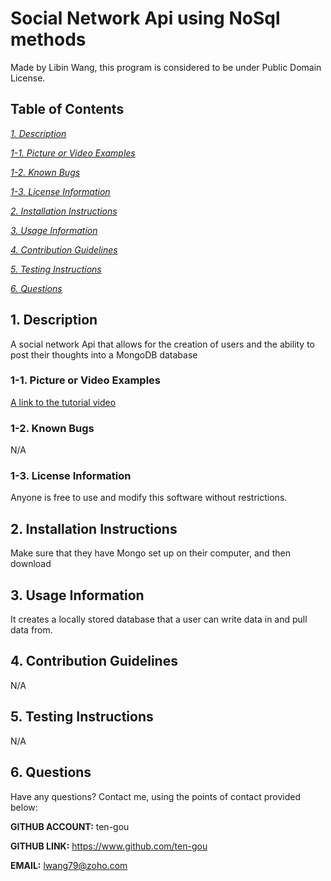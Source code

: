 
# Social Network Api using NoSql methods
Made by Libin Wang, this program is considered to be under Public Domain License.

## Table of Contents
[*1. Description*](#1-description)

[*1-1. Picture or Video Examples*](#1-1-picture-or-video-examples)

[*1-2. Known Bugs*](#1-2-known-bugs)

[*1-3. License Information*](#1-3-license-information)

[*2. Installation Instructions*](#2-installation-instructions)

[*3. Usage Information*](#3-usage-information)

[*4. Contribution Guidelines*](#4-contribution-guidelines)

[*5. Testing Instructions*](#5-testing-instructions)

[*6. Questions*](#6-questions)


## 1. Description
A social network Api that allows for the creation of users and the ability to post their thoughts into a MongoDB database

### 1-1. Picture or Video Examples
[A link to the tutorial video](https://drive.google.com/file/d/1E95sZC4EnxHyXS6WdciGkhPAmh2_xves/view?usp=sharing)

### 1-2. Known Bugs
N/A

### 1-3. License Information
Anyone is free to use and modify this software without restrictions.

## 2. Installation Instructions
Make sure that they have Mongo set up on their computer, and then download

## 3. Usage Information
It creates a locally stored database that a user can write data in and pull data from.

## 4. Contribution Guidelines
N/A

## 5. Testing Instructions
N/A

## 6. Questions
Have any questions? Contact me, using the points of contact provided below:

**GITHUB ACCOUNT:** ten-gou

**GITHUB LINK:** https://www.github.com/ten-gou

**EMAIL:** lwang79@zoho.com
    